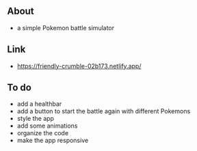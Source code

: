 ## About
- a simple Pokemon battle simulator

## Link
- https://friendly-crumble-02b173.netlify.app/


## To do
- add a healthbar
- add a button to start the battle again with different Pokemons
- style the app
- add some animations
- organize the code 
- make the app responsive
